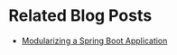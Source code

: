 # Related Blog Posts

* [Modularizing a Spring Boot Application](https://reflectoring.io/spring-boot-modules/)
